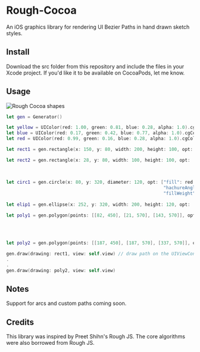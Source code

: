 # Rough-Cocoa
An iOS graphics library for rendering UI Bezier Paths in hand drawn sketch styles.

## Install

Download the src folder from this repository and include the files in your Xcode project. If you'd like it to be available on CocoaPods, let me know.

## Usage

![Rough Cocoa shapes](https://firebasestorage.googleapis.com/v0/b/web-demo-2188e.appspot.com/o/IMG_3161.png?alt=media&token=3fee1f6d-a257-49fd-bef0-c2f217d0a4f2)

```swift
let gen = Generator()

let yellow = UIColor(red: 1.00, green: 0.81, blue: 0.28, alpha: 1.0).cgColor
let blue = UIColor(red: 0.17, green: 0.42, blue: 0.77, alpha: 1.0).cgColor
let red = UIColor(red: 0.99, green: 0.16, blue: 0.28, alpha: 1.0).cgColor

let rect1 = gen.rectangle(x: 150, y: 80, width: 200, height: 100, opt: [:]) // uses the default options

let rect2 = gen.rectangle(x: 28, y: 80, width: 100, height: 100, opt: ["fill": blue,
                                                                       "fillStyle": "solid",
                                                                       "roughness": 1.5])
                                                                       
let circ1 = gen.circle(x: 80, y: 320, diameter: 120, opt: ["fill": red,
                                                           "hachureAngle": 45,
                                                           "fillWeight": 2.5])
                                                           
let elip1 = gen.ellipse(x: 252, y: 320, width: 200, height: 120, opt: [:])

let poly1 = gen.polygon(points: [[82, 450], [21, 570], [143, 570]], opt: ["bowing": 1.5,
                                                                          "roughness": 2.5,
                                                                          "strokeWidth": 5,
                                                                          "stroke": yellow])
                                                                          
let poly2 = gen.polygon(points: [[187, 450], [187, 570], [337, 570]], opt: ["bowing": 2])

gen.draw(drawing: rect1, view: self.view) // draw path on the UIViewController's main view
.
.
gen.draw(drawing: poly2, view: self.view)                                                                      
```

## Notes

Support for arcs and custom paths coming soon.

## Credits

This library was inspired by Preet Shihn's Rough JS.
The core algorithms were also borrowed from Rough JS.

